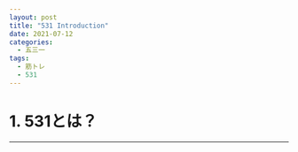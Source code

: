 ```yaml
---
layout: post
title: "531 Introduction"
date: 2021-07-12
categories:
  - 五三一
tags:
  - 筋トレ
  - 531
---
```

# 1. 531とは？
---
